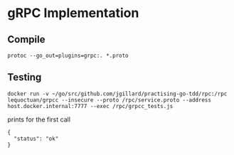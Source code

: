 # gRPC Implementation

## Compile

`protoc --go_out=plugins=grpc:. *.proto`

## Testing

`docker run -v ~/go/src/github.com/jgillard/practising-go-tdd/rpc:/rpc lequoctuan/grpcc --insecure --proto /rpc/service.proto --address host.docker.internal:7777 --exec /rpc/grpcc_tests.js`

prints for the first call

```
{
  "status": "ok"
}
```